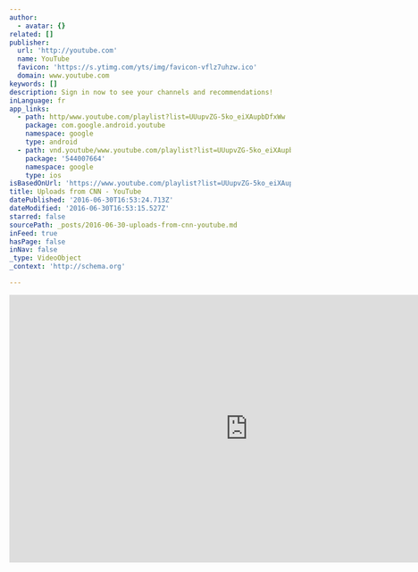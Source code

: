 ```yaml
---
author:
  - avatar: {}
related: []
publisher:
  url: 'http://youtube.com'
  name: YouTube
  favicon: 'https://s.ytimg.com/yts/img/favicon-vflz7uhzw.ico'
  domain: www.youtube.com
keywords: []
description: Sign in now to see your channels and recommendations!
inLanguage: fr
app_links:
  - path: http/www.youtube.com/playlist?list=UUupvZG-5ko_eiXAupbDfxWw
    package: com.google.android.youtube
    namespace: google
    type: android
  - path: vnd.youtube/www.youtube.com/playlist?list=UUupvZG-5ko_eiXAupbDfxWw
    package: '544007664'
    namespace: google
    type: ios
isBasedOnUrl: 'https://www.youtube.com/playlist?list=UUupvZG-5ko_eiXAupbDfxWw'
title: Uploads from CNN - YouTube
datePublished: '2016-06-30T16:53:24.713Z'
dateModified: '2016-06-30T16:53:15.527Z'
starred: false
sourcePath: _posts/2016-06-30-uploads-from-cnn-youtube.md
inFeed: true
hasPage: false
inNav: false
_type: VideoObject
_context: 'http://schema.org'

---
```

<iframe src="https://cdn.embedly.com/widgets/media.html?src=http%3A%2F%2Fwww.youtube.com%2Fembed%2Fvideoseries%3Flist%3DUUupvZG-5ko_eiXAupbDfxWw&amp;url=https%3A%2F%2Fwww.youtube.com%2Fplaylist%3Flist%3DUUupvZG-5ko_eiXAupbDfxWw&amp;image=https%3A%2F%2Fi.ytimg.com%2Fvi%2FRLSBMZhznnM%2Fmqdefault.jpg&amp;key=b7d04c9b404c499eba89ee7072e1c4f7&amp;type=text%2Fhtml&amp;schema=youtube" width="853" height="480" scrolling="no" frameborder="0" allowfullscreen="" style=""></iframe>